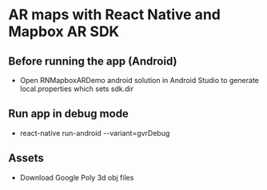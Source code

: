 # AR maps with React Native and Mapbox AR SDK

## Before running the app (Android)
- Open RNMapboxARDemo android solution in Android Studio to generate local.properties which sets sdk.dir

## Run app in debug mode
- react-native run-android --variant=gvrDebug

## Assets
- Download Google Poly 3d obj files
